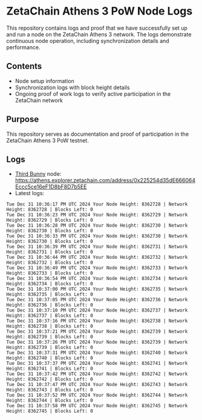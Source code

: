 # ZetaChain Athens 3 PoW Node Logs
This repository contains logs and proof that we have successfully set up and run a node on the ZetaChain Athens 3 network. The logs demonstrate continuous node operation, including synchronization details and performance.

## Contents
- Node setup information
- Synchronization logs with block height details
- Ongoing proof of work logs to verify active participation in the ZetaChain network

## Purpose
This repository serves as documentation and proof of participation in the ZetaChain Athens 3 PoW testnet.

## Logs

- [Third Bunny](https://thirdbunny.xyz/) node: https://athens.explorer.zetachain.com/address/0x225254d35dE666064Eccc5ce16eF1D8bF8D7b5EE
- Latest logs:
```
Tue Dec 31 10:36:17 PM UTC 2024 Your Node Height: 8362728 | Network Height: 8362728 | Blocks Left: 0
Tue Dec 31 10:36:23 PM UTC 2024 Your Node Height: 8362729 | Network Height: 8362729 | Blocks Left: 0
Tue Dec 31 10:36:28 PM UTC 2024 Your Node Height: 8362730 | Network Height: 8362730 | Blocks Left: 0
Tue Dec 31 10:36:33 PM UTC 2024 Your Node Height: 8362730 | Network Height: 8362730 | Blocks Left: 0
Tue Dec 31 10:36:39 PM UTC 2024 Your Node Height: 8362731 | Network Height: 8362731 | Blocks Left: 0
Tue Dec 31 10:36:44 PM UTC 2024 Your Node Height: 8362732 | Network Height: 8362732 | Blocks Left: 0
Tue Dec 31 10:36:49 PM UTC 2024 Your Node Height: 8362733 | Network Height: 8362733 | Blocks Left: 0
Tue Dec 31 10:36:54 PM UTC 2024 Your Node Height: 8362734 | Network Height: 8362734 | Blocks Left: 0
Tue Dec 31 10:37:00 PM UTC 2024 Your Node Height: 8362735 | Network Height: 8362735 | Blocks Left: 0
Tue Dec 31 10:37:05 PM UTC 2024 Your Node Height: 8362736 | Network Height: 8362736 | Blocks Left: 0
Tue Dec 31 10:37:10 PM UTC 2024 Your Node Height: 8362737 | Network Height: 8362737 | Blocks Left: 0
Tue Dec 31 10:37:16 PM UTC 2024 Your Node Height: 8362738 | Network Height: 8362738 | Blocks Left: 0
Tue Dec 31 10:37:21 PM UTC 2024 Your Node Height: 8362739 | Network Height: 8362739 | Blocks Left: 0
Tue Dec 31 10:37:26 PM UTC 2024 Your Node Height: 8362739 | Network Height: 8362739 | Blocks Left: 0
Tue Dec 31 10:37:31 PM UTC 2024 Your Node Height: 8362740 | Network Height: 8362740 | Blocks Left: 0
Tue Dec 31 10:37:37 PM UTC 2024 Your Node Height: 8362741 | Network Height: 8362741 | Blocks Left: 0
Tue Dec 31 10:37:42 PM UTC 2024 Your Node Height: 8362742 | Network Height: 8362742 | Blocks Left: 0
Tue Dec 31 10:37:47 PM UTC 2024 Your Node Height: 8362743 | Network Height: 8362743 | Blocks Left: 0
Tue Dec 31 10:37:52 PM UTC 2024 Your Node Height: 8362744 | Network Height: 8362744 | Blocks Left: 0
Tue Dec 31 10:37:58 PM UTC 2024 Your Node Height: 8362745 | Network Height: 8362745 | Blocks Left: 0
```
